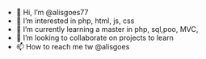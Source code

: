 - 👋 Hi, I’m @alisgoes77
- 👀 I’m interested in php, html, js, css
- 🌱 I’m currently learning a master in php, sql,poo, MVC,
- 💞️ I’m looking to collaborate on projects to learn
- 📫 How to reach me tw @alisgoes 

<!---
alisgoes77/alisgoes77 is a ✨ special ✨ repository because its `README.md` (this file) appears on your GitHub profile.
You can click the Preview link to take a look at your changes.
--->

